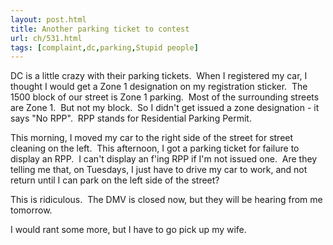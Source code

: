 ```yaml
---
layout: post.html
title: Another parking ticket to contest
url: ch/531.html
tags: [complaint,dc,parking,Stupid people]
---
```

DC is a little crazy with their parking tickets.  When I registered my car, I thought I would get a Zone 1 designation on my registration sticker.  The 1500 block of our street is Zone 1 parking.  Most of the surrounding streets are Zone 1.  But not my block.  So I didn't get issued a zone designation - it says "No RPP".  RPP stands for Residential Parking Permit.

This morning, I moved my car to the right side of the street for street cleaning on the left.  This afternoon, I got a parking ticket for failure to display an RPP.  I can't display an f'ing RPP if I'm not issued one.  Are they telling me that, on Tuesdays, I just have to drive my car to work, and not return until I can park on the left side of the street?

This is ridiculous.  The DMV is closed now, but they will be hearing from me tomorrow.

I would rant some more, but I have to go pick up my wife.
